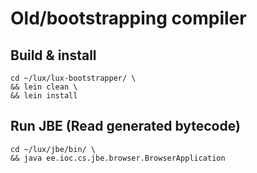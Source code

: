 # Old/bootstrapping compiler

## Build & install

```
cd ~/lux/lux-bootstrapper/ \
&& lein clean \
&& lein install
```

## Run JBE (Read generated bytecode)

```
cd ~/lux/jbe/bin/ \
&& java ee.ioc.cs.jbe.browser.BrowserApplication
```

